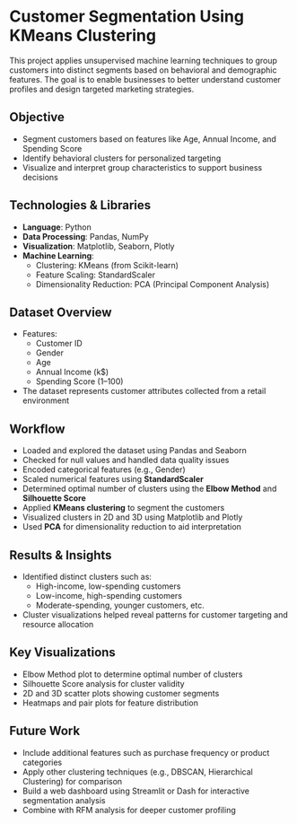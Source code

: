 # Customer Segmentation Using KMeans Clustering

This project applies unsupervised machine learning techniques to group customers into distinct segments based on behavioral and demographic features. The goal is to enable businesses to better understand customer profiles and design targeted marketing strategies.

## Objective

- Segment customers based on features like Age, Annual Income, and Spending Score  
- Identify behavioral clusters for personalized targeting  
- Visualize and interpret group characteristics to support business decisions  

## Technologies & Libraries

- **Language**: Python  
- **Data Processing**: Pandas, NumPy  
- **Visualization**: Matplotlib, Seaborn, Plotly  
- **Machine Learning**:  
  - Clustering: KMeans (from Scikit-learn)  
  - Feature Scaling: StandardScaler  
  - Dimensionality Reduction: PCA (Principal Component Analysis)  

## Dataset Overview

- Features:
  - Customer ID  
  - Gender  
  - Age  
  - Annual Income (k$)  
  - Spending Score (1–100)  
- The dataset represents customer attributes collected from a retail environment

## Workflow

- Loaded and explored the dataset using Pandas and Seaborn  
- Checked for null values and handled data quality issues  
- Encoded categorical features (e.g., Gender)  
- Scaled numerical features using **StandardScaler**  
- Determined optimal number of clusters using the **Elbow Method** and **Silhouette Score**  
- Applied **KMeans clustering** to segment the customers  
- Visualized clusters in 2D and 3D using Matplotlib and Plotly  
- Used **PCA** for dimensionality reduction to aid interpretation

## Results & Insights

- Identified distinct clusters such as:
  - High-income, low-spending customers  
  - Low-income, high-spending customers  
  - Moderate-spending, younger customers, etc.  
- Cluster visualizations helped reveal patterns for customer targeting and resource allocation

## Key Visualizations

- Elbow Method plot to determine optimal number of clusters  
- Silhouette Score analysis for cluster validity  
- 2D and 3D scatter plots showing customer segments  
- Heatmaps and pair plots for feature distribution

## Future Work

- Include additional features such as purchase frequency or product categories  
- Apply other clustering techniques (e.g., DBSCAN, Hierarchical Clustering) for comparison  
- Build a web dashboard using Streamlit or Dash for interactive segmentation analysis  
- Combine with RFM analysis for deeper customer profiling
